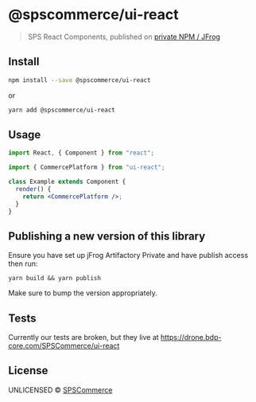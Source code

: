 # @spscommerce/ui-react

> SPS React Components, published on [private NPM / JFrog](https://spscommerceinc.jfrog.io/spscommerceinc/webapp/#/artifacts/browse/simple/General/npm/@spscommerce/ui-react)

## Install

```bash
npm install --save @spscommerce/ui-react
```

or

```bash
yarn add @spscommerce/ui-react
```

## Usage

```jsx
import React, { Component } from "react";

import { CommercePlatform } from "ui-react";

class Example extends Component {
  render() {
    return <CommercePlatform />;
  }
}
```

## Publishing a new version of this library

Ensure you have set up jFrog Artifactory Private and have publish access then run:

```
yarn build && yarn publish
```

Make sure to bump the version appropriately.

## Tests

Currently our tests are broken, but they live at https://drone.bdp-core.com/SPSCommerce/ui-react

## License

UNLICENSED © [SPSCommerce](https://github.com/spscommerce)
